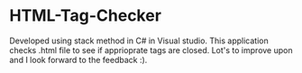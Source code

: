 # HTML-Tag-Checker
Developed using stack method in C# in Visual studio. This application checks .html file to see if apprioprate tags are closed. Lot's to improve upon and I look forward to the feedback :).

